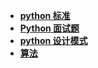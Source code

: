 * [**python 标准**](/Code%20Language/backend/Python/middle-use/python%20标准/README)  
* [**Python 面试题**](/Code%20Language/backend/Python/middle-use/Python%20面试题/README)  
* [**python 设计模式**](/Code%20Language/backend/Python/middle-use/python%20设计模式/README)  
* [**算法**](/Code%20Language/backend/Python/middle-use/算法/README)  

